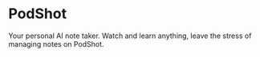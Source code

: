 # PodShot
Your personal AI note taker. Watch and learn anything, leave the stress of managing notes on PodShot.
